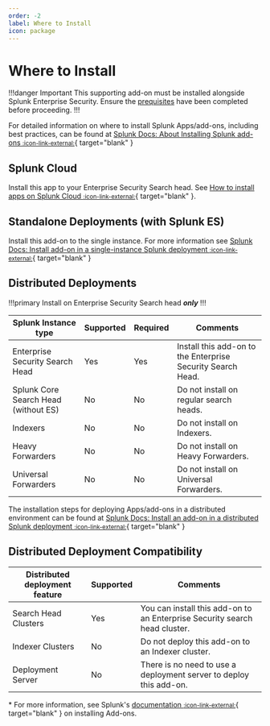 ```yaml
---
order: -2
label: Where to Install
icon: package
---
```


# Where to Install

!!!danger Important
This supporting add-on must be installed alongside Splunk Enterprise Security. Ensure the [prequisites](prerequisites.md) have been completed before proceeding.
!!!

For detailed information on where to install Splunk Apps/add-ons, including best practices, can be found at [Splunk Docs: About Installing Splunk add-ons <small>:icon-link-external:</small>](https://docs.splunk.com/Documentation/AddOns/released/Overview/Wheretoinstall){ target="blank" }

## Splunk Cloud

Install this app to your Enterprise Security Search head. See [How to install apps on Splunk Cloud <small>:icon-link-external:</small>](https://docs.splunk.com/Documentation/SplunkCloud/latest/Admin/SelfServiceAppInstall){ target="blank" }.

## Standalone Deployments (with Splunk ES)

Install this add-on to the single instance. For more information see [Splunk Docs: Install add-on in a single-instance Splunk deployment <small>:icon-link-external:</small>](https://docs.splunk.com/Documentation/AddOns/released/Overview/Singleserverinstall){ target="blank" }

## Distributed Deployments

!!!primary Install on Enterprise Security Search head _**only**_
!!!

Splunk Instance type | Supported | Required | Comments
-------------------- | --------- | -------- | --------
Enterprise Security Search Head | Yes | Yes | Install this add-on to the Enterprise Security Search Head.
Splunk Core Search Head (without ES) | No | No | Do not install on regular search heads.
Indexers | No | No | Do not install on Indexers.
Heavy Forwarders | No | No | Do not install on Heavy Forwarders.
Universal Forwarders | No | No | Do not install on Universal Forwarders.

The installation steps for deploying Apps/add-ons in a distributed environment can be found at [Splunk Docs: Install an add-on in a distributed Splunk deployment <small>:icon-link-external:</small>](https://docs.splunk.com/Documentation/AddOns/released/Overview/Distributedinstall){ target="blank" }

## Distributed Deployment Compatibility

Distributed deployment feature | Supported | Comments
------------------------------ | --------- | --------
Search Head Clusters | Yes | You can install this add-on to an Enterprise Security search head cluster.
Indexer Clusters | No | Do not deploy this add-on to an Indexer cluster.
Deployment Server | No | There is no need to use a deployment server to deploy this add-on.

\* For more information, see Splunk's [documentation <small>:icon-link-external:</small>](https://docs.splunk.com/Documentation/AddOns/released/Overview/Installingadd-ons){ target="blank" } on installing Add-ons.
